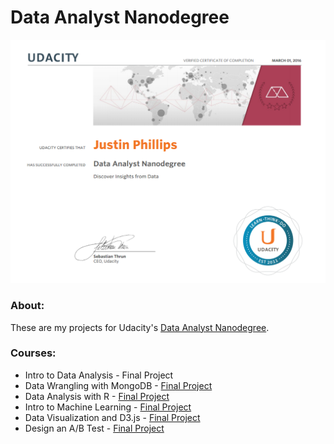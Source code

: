 # Data Analyst Nanodegree

![Certificate](https://raw.githubusercontent.com/justinstephen/Udacity-Projects/master/Certificate.PNG)

### About:
These are my projects for Udacity's [Data Analyst Nanodegree](https://www.udacity.com/course/data-analyst-nanodegree--nd002).

### Courses:
- Intro to Data Analysis - Final Project
- Data Wrangling with MongoDB - [Final Project](Data-Wrangling-with-MongoDB/)
- Data Analysis with R - [Final Project](Election-Data-Analysis/)
- Intro to Machine Learning - [Final Project](Identifying-Fraud-from-Enron-Email/)
- Data Visualization and D3.js - [Final Project](Data-Visualization/)
- Design an A/B Test - [Final Project](AB-Testing/)
